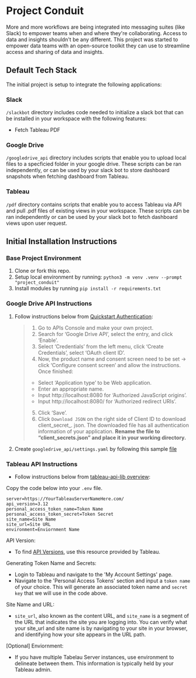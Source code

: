 # Project Conduit

More and more workflows are being integrated into messaging suites (like Slack) to empower teams when and where they're collaborating. Access to data and insights shouldn't be any different. This project was started to empower data teams with an open-source toolkit they can use to streamline access and sharing of data and insights.

## Default Tech Stack
The initial project is setup to integrate the following applications:
### Slack
 `/slackbot` directory includes code needed to initialize a slack bot that can be installed in your workspace with the following features:
 - Fetch Tableau PDF

### Google Drive
`/googledrive_api` directory includes scripts that enable you to upload local files to a specficied folder in your google drive. These scripts can be ran independently, or can be used by your slack bot to store dashboard snapshots when fetching dashboard from Tableau.

### Tableau
`/pdf` directory contains scripts that enable you to access Tableau via API and pull .pdf files of existing views in your workspace. These scripts can be ran independently or can be used by your slack bot to fetch dashboard views upon user request.


## Initial Installation Instructions
### Base Project Environment
1. Clone or fork this repo.
2. Setup local environment by running: `python3 -m venv .venv --prompt "project_conduit"`
3. Install modules by running `pip install -r requirements.txt`

### Google Drive API Instructions
1. Follow instructions below from [Quickstart Authentication](https://pythonhosted.org/PyDrive/quickstart.html#authentication):

    > 1. Go to APIs Console and make your own project.
    > 2. Search for ‘Google Drive API’, select the entry, and click ‘Enable’.
    > 3. Select ‘Credentials’ from the left menu, click ‘Create Credentials’, select ‘OAuth client ID’.
    > 4. Now, the product name and consent screen need to be set -> click ‘Configure consent screen’ and
    > allow the instructions. Once finished:
    >   - Select ‘Application type’ to be Web application.
    >   - Enter an appropriate name.
    >   - Input http://localhost:8080 for ‘Authorized JavaScript origins’.
    >   - Input http://localhost:8080/ for ‘Authorized redirect URIs’.
    > 5. Click ‘Save’.
    > 6. Click `Download JSON` on the right side of Client ID to download client_secret_<really long ID>.   json.
    > The downloaded file has all authentication information of your application. **Rename the file to  “client_secrets.json” and place it in your working directory.**

2. Create `googledrive_api/settings.yaml` by following this sample [file](https://pythonhosted.org/PyDrive/oauth.html#sample-settings-yaml)


### Tableau API Instructions
* Follow instructions below from [tableau-api-lib overview](https://pypi.org/project/tableau-api-lib/):

Copy the code below into your `.env` file.

```
server=https://YourTableauServerNameHere.com/
api_version=3.12
personal_access_token_name=Token Name
personal_access_token_secret=Token Secret
site_name=Site Name
site_url=Site URL
environment=Enviornment Name
```

API Version:  
* To find [API Versions](https://help.tableau.com/current/api/rest_api/en-us/REST/rest_api_concepts_versions.html/), use this resource provided by Tableau.


Generating Token Name and Secrets:  
* Login to Tableau and navigate to the 'My Account Settings' page.
* Navigate to the 'Personal Access Tokens' section and input a `token name` of your choice. This will generate an associated token name and `secret key` that we will use in the code above. 


Site Name and URL:
* `site_url`, also known as the content URL, and `site_name` is a segment of the URL that indicates the site you are logging into. You can verify what your site_url and site name is by navigating to your site in your browser, and identifying how your site appears in the URL path.

[Optional] Enviornment:
*  If you have multiple Tabelau Server instances, use environment to delineate between them. This information is typically held by your Tableau admin. 

